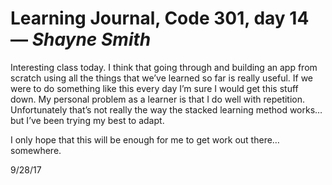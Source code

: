 # Learning Journal, Code 301, day 14 — *Shayne Smith*

Interesting class today. I think that going through and building an app from scratch using all the things that we’ve learned so far is really useful. If we were to do something like this every day I’m sure I would get this stuff down. My personal problem as a learner is that I do well with repetition. Unfortunately that’s not really the way the stacked learning method works… but I’ve been trying my best to adapt.

I only hope that this will be enough for me to get work out there… somewhere.

9/28/17
